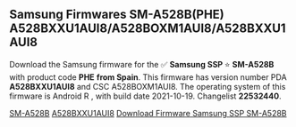 <h2>Samsung Firmwares SM-A528B(PHE) A528BXXU1AUI8/A528BOXM1AUI8/A528BXXU1AUI8</h2>
Download the Samsung firmware for the ✅ <strong>Samsung SSP </strong> ⭐ <strong>SM-A528B</strong> with product code <strong>PHE</strong> <strong> from Spain</strong>. This firmware has version number PDA <strong>A528BXXU1AUI8</strong> and CSC A528BOXM1AUI8. The operating system of this firmware is Android R , with build date 2021-10-19. Changelist <strong>22532440</strong>.


[SM-A528B](https://samfirm.shop/samsung/model/SM-A528B)
[A528BXXU1AUI8](https://samfirm.shop/samsung/pda/A528BXXU1AUI8)
[Download Firmware Samsung SSP SM-A528B](https://samfirm.shop/samsung/firmware/466172)
